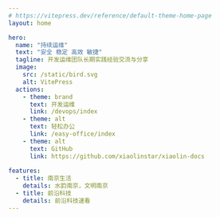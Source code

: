 ```yaml
---
# https://vitepress.dev/reference/default-theme-home-page
layout: home

hero:
  name: "持续运维"
  text: "安全 稳定 高效 敏捷"
  tagline: 开发运维团队长期实践经验交流与分享
  image:
    src: /static/bird.svg
    alt: VitePress
  actions:
    - theme: brand
      text: 开发运维
      link: /devops/index
    - theme: alt
      text: 轻松办公
      link: /easy-office/index
    - theme: alt
      text: GitHub
      link: https://github.com/xiaolinstar/xiaolin-docs
      
features:
  - title: 南京生活
    details: 水韵南京，文明南京
  - title: 前沿科技
    details: 前沿科技速看
---
```



